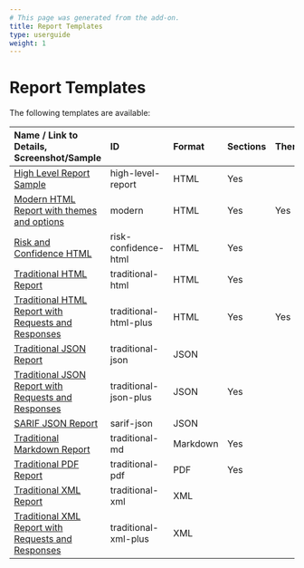 ```yaml
---
# This page was generated from the add-on.
title: Report Templates
type: userguide
weight: 1
---
```


# Report Templates

The following templates are available:   

| Name / Link to Details, Screenshot/Sample                                                                                   | ID                    | Format   | Sections | Themes |
|:----------------------------------------------------------------------------------------------------------------------------|:----------------------|:---------|:---------|:-------|
| [High Level Report Sample](/docs/desktop/addons/report-generation/report-high-level/)                                       | high-level-report     | HTML     | Yes      |        |
| [Modern HTML Report with themes and options](/docs/desktop/addons/report-generation/report-modern/)                         | modern                | HTML     | Yes      | Yes    |
| [Risk and Confidence HTML](/docs/desktop/addons/report-generation/report-risk-confidence/)                                  | risk-confidence-html  | HTML     | Yes      |        |
| [Traditional HTML Report](/docs/desktop/addons/report-generation/report-traditional-html/)                                  | traditional-html      | HTML     | Yes      |        |
| [Traditional HTML Report with Requests and Responses](/docs/desktop/addons/report-generation/report-traditional-html-plus/) | traditional-html-plus | HTML     | Yes      | Yes    |
| [Traditional JSON Report](/docs/desktop/addons/report-generation/report-traditional-json/)                                  | traditional-json      | JSON     |          |        |
| [Traditional JSON Report with Requests and Responses](/docs/desktop/addons/report-generation/report-traditional-json-plus/) | traditional-json-plus | JSON     | Yes      |        |
| [SARIF JSON Report](/docs/desktop/addons/report-generation/report-sarif-json/)                                              | sarif-json            | JSON     |          |        |
| [Traditional Markdown Report](/docs/desktop/addons/report-generation/report-traditional-markdown/)                          | traditional-md        | Markdown | Yes      |        |
| [Traditional PDF Report](/docs/desktop/addons/report-generation/report-traditional-pdf/)                                    | traditional-pdf       | PDF      | Yes      |        |
| [Traditional XML Report](/docs/desktop/addons/report-generation/report-traditional-xml/)                                    | traditional-xml       | XML      |          |        |
| [Traditional XML Report with Requests and Responses](/docs/desktop/addons/report-generation/report-traditional-xml-plus/)   | traditional-xml-plus  | XML      |          |        |
